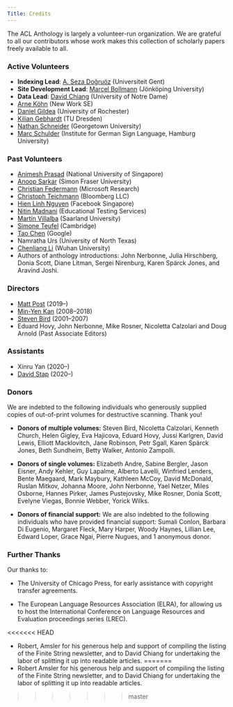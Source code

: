 ```yaml
---
Title: Credits
---
```


The ACL Anthology is largely a volunteer-run organization.
We are grateful to all our contributors whose work makes this collection of scholarly papers freely available to all.

### Active Volunteers

+ **Indexing Lead**: [A. Seza Doğruöz](https://lt3.ugent.be/people/as-dogruoz/) (Universiteit Gent)
+ **Site Development Lead**: [Marcel Bollmann](https://marcel.bollmann.me/) (Jönköping University)
+ **Data Lead**: [David Chiang](https://www3.nd.edu/~dchiang/) (University of Notre Dame)
+ [Arne Köhn](https://arne.chark.eu) (New Work SE)
+ [Daniel Gildea](https://www.cs.rochester.edu/u/gildea/) (University of Rochester)
+ [Kilian Gebhardt](https://wwwtcs.inf.tu-dresden.de/~kilian/) (TU Dresden)
+ [Nathan Schneider](http://people.cs.georgetown.edu/nschneid/) (Georgetown University)
+ [Marc Schulder](https://marc.schulder.info/) (Institute for German Sign Language, Hamburg University)

### Past Volunteers

+ [Animesh Prasad](http://wing.comp.nus.edu.sg/~animesh/) (National University of Singapore)
+ [Anoop Sarkar](https://www.cs.sfu.ca/~anoop/) (Simon Fraser University)
+ [Christian Federmann](https://www.microsoft.com/en-us/research/people/chrife/) (Microsoft Research)
+ [Christoph Teichmann](https://www.cteichmann.com/) (Bloomberg LLC)
+ [Hien Linh Nguyen](https://sg.linkedin.com/in/linhhienng) (Facebook Singapore)
+ [Nitin Madnani](https://desilinguist.org/) (Educational Testing Services)
+ [Martín Villalba](http://www.coli.uni-saarland.de/~villalba/) (Saarland University)
+ [Simone Teufel](https://www.cl.cam.ac.uk/~sht25/) (Cambridge)
+ [Tao Chen](http://www.cs.jhu.edu/~taochen/) (Google)
+ Namratha Urs (University of North Texas)
+ [Chenliang Li](http://www.lichenliang.net/) (Wuhan University)
+ Authors of anthology introductions: John Nerbonne, Julia Hirschberg, Donia Scott, Diane Litman, Sergei Nirenburg, Karen Spärck Jones, and Aravind Joshi.

### Directors

+ [Matt Post](http://waypost.net/) (2019&ndash;)
+ [Min-Yen Kan](http://www.comp.nus.edu.sg/~kanmy/) (2008&ndash;2018)
+ [Steven Bird](http://stevenbird.net/) (2001&ndash;2007)
+ Eduard Hovy, John Nerbonne, Mike Rosner, Nicoletta Calzolari and Doug Arnold (Past Associate Editors)

### Assistants

+ Xinru Yan (2020&ndash;)
+ [David Stap](https://davidstap.github.io) (2020&ndash;)

### Donors

We are indebted to the following individuals who generously supplied copies of out-of-print volumes for destructive scanning. Thank you!

+ **Donors of multiple volumes:** Steven Bird, Nicoletta Calzolari, Kenneth Church, Helen Gigley, Eva Hajicova, Eduard Hovy, Jussi Karlgren, David Lewis, Elliott Macklovitch, Jane Robinson, Petr Sgall, Karen Spärck Jones, Beth Sundheim, Betty Walker, Antonio Zampolli.

+ **Donors of single volumes:** Elizabeth Andre, Sabine Bergler, Jason Eisner, Andy Kehler, Guy Lapalme, Alberto Lavelli, Winfried Lenders, Bente Maegaard, Mark Maybury, Kathleen McCoy, David McDonald, Ruslan Mitkov, Johanna Moore, John Nerbonne, Yael Netzer, Miles Osborne, Hannes Pirker, James Pustejovsky, Mike Rosner, Donia Scott, Evelyne Viegas, Bonnie Webber, Yorick Wilks.

+ **Donors of financial support:** We are also indebted to the following individuals who have provided financial support: Sumali Conlon, Barbara Di Eugenio, Margaret Fleck, Mary Harper, Woody Haynes, Lillian Lee, Edward Loper, Grace Ngai, Pierre Nugues, and 1 anonymous donor.

### Further Thanks

Our thanks to:

* The University of Chicago Press, for early assistance with copyright transfer agreements.

* The European Language Resources Association (ELRA), for allowing us to host the International Conference on Language Resources and Evaluation proceedings series (LREC).

<<<<<<< HEAD
* Robert, Amsler for his generous help and support of compiling the listing of the Finite String newsletter, and to David Chiang for undertaking the labor of splitting it up into readable articles.
=======
* Robert Amsler for his generous help and support of compiling the listing of the Finite String newsletter, and to David Chiang for undertaking the labor of splitting it up into readable articles.
>>>>>>> master
